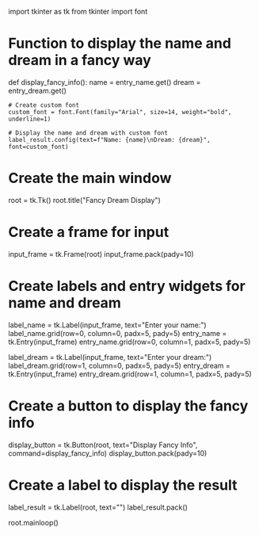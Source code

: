 import tkinter as tk
from tkinter import font

# Function to display the name and dream in a fancy way
def display_fancy_info():
    name = entry_name.get()
    dream = entry_dream.get()

    # Create custom font
    custom_font = font.Font(family="Arial", size=14, weight="bold", underline=1)

    # Display the name and dream with custom font
    label_result.config(text=f"Name: {name}\nDream: {dream}", font=custom_font)

# Create the main window
root = tk.Tk()
root.title("Fancy Dream Display")

# Create a frame for input
input_frame = tk.Frame(root)
input_frame.pack(pady=10)

# Create labels and entry widgets for name and dream
label_name = tk.Label(input_frame, text="Enter your name:")
label_name.grid(row=0, column=0, padx=5, pady=5)
entry_name = tk.Entry(input_frame)
entry_name.grid(row=0, column=1, padx=5, pady=5)

label_dream = tk.Label(input_frame, text="Enter your dream:")
label_dream.grid(row=1, column=0, padx=5, pady=5)
entry_dream = tk.Entry(input_frame)
entry_dream.grid(row=1, column=1, padx=5, pady=5)

# Create a button to display the fancy info
display_button = tk.Button(root, text="Display Fancy Info", command=display_fancy_info)
display_button.pack(pady=10)

# Create a label to display the result
label_result = tk.Label(root, text="")
label_result.pack()

root.mainloop()



